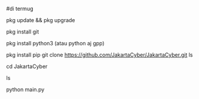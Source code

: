 #di termug

pkg update && pkg upgrade

pkg install git

pkg install python3 (atau python aj gpp)

pkg install pip
git clone https://github.com/JakartaCyber/JakartaCyber.git
ls

cd JakartaCyber 

ls

python main.py
